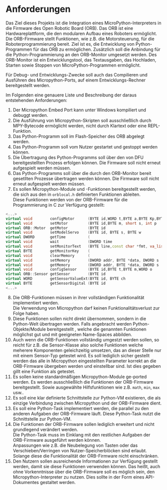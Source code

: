 # Anforderungen 
Das Ziel dieses Projekts ist die Integration eines MicroPython-Interpreters in die Firmware des Open Robotic Board (ORB).
Das ORB ist eine Hardwareplattform, die den modularen Aufbau eines Roboters ermöglicht. Die ORB-Firmware stellt Funktionen, wie z.B. die Motorsteuerung, für die Roboterprogrammierung bereit.
Ziel ist es, die Entwicklung von Python-Programmen für das ORB zu ermöglichen. Zusätzlich soll die Anbindung für die Python-Programmierung an den ORB-Monitor umgesetzt werden.
Des ORB-Monitor ist ein Entwicklungstool, das Textausgaben, das Hochladen, Starten sowie Stoppen von MicroPython-Programmen ermöglicht.  

Für Debug- und Entwicklungs-Zwecke soll auch das Compilieren und Ausführen des Micropython-Ports, auf einem Entwicklungs-Rechner bereitgestellt werden.

Im Folgenden eine genauere Liste und Beschreibung der daraus entstehenden Anforderungen:  

1. Der Micropython Embed Port kann unter Windows kompiliert und debuggt werden.
2. Die Ausführung von Micropython-Skripten soll ausschließlich durch MPY-Bytecode ermöglicht werden, nicht durch Klartext oder eine REPL-Funktion.
3. Das Python-Programm soll im Flash-Speicher des ORB abgelegt werden.
4. Das Python-Programm soll vom Nutzer gestartet und gestoppt werden können.
5. Die Übertragung des Python-Programms soll über den von DFU bereitgestellten Prozess erfolgen können. Die Firmware soll nicht erneut aufgespielt werden müssen.
6. Das Python-Programms soll über die durch den ORB-Monitor bereit gesetllten Prozesse übertragen werden können. Die Firmware soll nicht erneut aufgespielt werden müssen.
7. Es sollen Micropython-Module und -Funktionen bereitgestellt werden, die sich aus den in `orblocal.h` definierten Funktionen ableiten.  
Diese Funktionen werden von der ORB-Firmware für die Programmierung in C zur Verfügung gestellt:
```cpp
<...>
virtual void        configMotor      (BYTE id,WORD t,BYTE a,BYTE Kp,BYTE Ki);
virtual void        setMotor         (BYTE id,BYTE m, short s, int p       );
virtual ORB::Motor  getMotor         (BYTE id                              );
virtual void        setModelServo    (BYTE id, BYTE s, BYTE w              );
virtual DWORD       getTime          (                                     );
virtual void        wait             (DWORD time                           );
virtual void        setMonitorText   (BYTE line,const char *fmt, va_list va);
virtual BYTE        getMonitorKey    (                                     );
virtual void        clearMemory      (                                     );
virtual void        setMemory        (DWORD addr, BYTE *data, DWORD s      );
virtual void        getMemory        (DWORD addr, BYTE *data, DWORD s      );
virtual void        configSensor     (BYTE id,BYTE t,BYTE m,WORD o         );
virtual ORB::Sensor getSensor        (BYTE id                              );
virtual WORD        getSensorValueExt(BYTE id, BYTE ch                     ); 
virtual BYTE        getSensorDigital (BYTE id                              );
<...>
```
8. Die ORB-Funktionen müssen in ihrer vollständigen Funktionalität implementiert werden.  
Die Verwendung von Micropython darf keinen Funktionalitätsverlust zur Folge haben.  
9. Diese Funktionen sollen nicht direkt übernommen, sondern in die Python-Welt übertragen werden. Falls angebracht werden Python-Objekte/Module bereitgestellt , welche die genannten Funktionen möglichst gut und mit geeigneten Name-Spaces abbilden.
10. Auch wenn die ORB-Funktionen vollständig umgestzt werden sollen, so reicht für z.B. die Sensor-Klasse also solche Funktionen welche meherere Komponenten geleichzeitig umsetzen, das an dieser Stelle nur mit einem Sensor-Typ getestet wird. Es soll lediglich sicher gestellt werden das alle in Micropython eingestellten Parameter korrekt an die ORB-Firmware übergeben werden und einstellbar sind. Ist dies gegeben gillt eine Funktion als getestet. 
11. Es sollen keine standardmäßigen Micropython-Module ge-ported werden. Es werden ausschließlich die Funktionen der ORB-Firmware bereitgestellt. Sowie ausgewählte Hilfsfunktionen wie z.B. `math`, `min`, `max` usw..
12. Es soll eine klar definierte Schnittstelle zur Python-VM existieren, die als einzige Verbindung zwischen Micropython und der ORB-Firmware dient.
13. Es soll eine Python-Task implementiert werden, die parallel zu den anderen Aufgaben der ORB-Firmware läuft. Diese Python-Task nutzt die Schnittstelle zur Python-VM.
14. Die Funktionen der ORB-Firmware sollen lediglich erweitert und nicht grundlegend verändert werden.   
Die Python-Task muss im Einklang mit den restlichen Aufgaben der ORB-Firmware ausgeführt werden können.   
Anpassungen wie z.B. die Neubelegung von Tasten oder das Verschieben/Verringen von Nutzer-Speicherblöcken sind erlaubt.  
Solange diese die Funktionalität der ORB-Firmware nicht einschränken.
15. Den Nutzern sollen ausreichende Informationen zur Verfügung gestellt werden, damit sie diese Funktionen verwenden können. Das heißt, auch ohne Vorkenntnisse über die ORB-Firmware soll es möglich sein, den Micropython-Interpreter zu nutzen. Dies sollte in der Form eines API-Dokumentes gestaltet werden.
